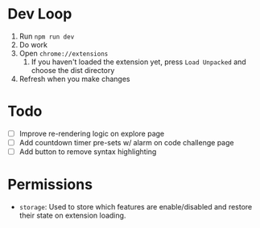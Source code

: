 # Dev Loop

1. Run `npm run dev`
2. Do work
3. Open `chrome://extensions`
   1. If you haven't loaded the extension yet, press `Load Unpacked` and choose the dist directory
4. Refresh when you make changes

# Todo

- [ ] Improve re-rendering logic on explore page
- [ ] Add countdown timer pre-sets w/ alarm on code challenge page
- [ ] Add button to remove syntax highlighting

# Permissions

- `storage`: Used to store which features are enable/disabled and restore their state on extension loading.
